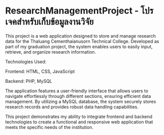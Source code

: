 ﻿# ResearchManagementProject - โปรเจคสำหรับเก็บข้อมูลงานวิจัย

This project is a web application designed to store and manage research data for the Thaluang Cementhaianusorn Technical College. Developed as part of my graduation project, the system enables users to easily input, retrieve, and organize research information.

Technologies Used:

Frontend: HTML, CSS, JavaScript

Backend: PHP, MySQL

The application features a user-friendly interface that allows users to navigate effortlessly through different sections, ensuring efficient data management. By utilizing a MySQL database, the system securely stores research records and provides robust data handling capabilities.

This project demonstrates my ability to integrate frontend and backend technologies to create a functional and responsive web application that meets the specific needs of the institution.
